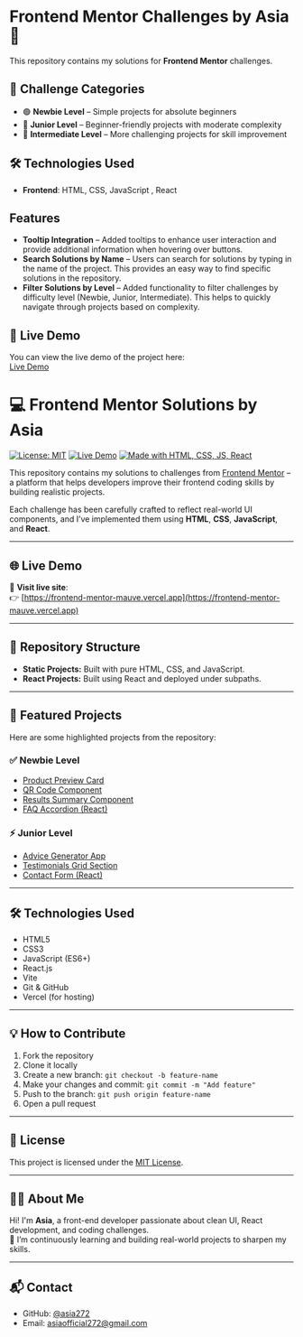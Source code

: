 # Frontend Mentor Challenges by Asia 🚀  

This repository contains my solutions for **Frontend Mentor** challenges. 

## 📌 Challenge Categories  
- 🟢 **Newbie Level** – Simple projects for absolute beginners  
- 🔵 **Junior Level** – Beginner-friendly projects with moderate complexity  
- 🔴 **Intermediate Level** – More challenging projects for skill improvement  

## 🛠️ Technologies Used  
- **Frontend**: HTML, CSS, JavaScript , React

##  Features  
- **Tooltip Integration** – Added tooltips to enhance user interaction and provide additional information when hovering over buttons.  
- **Search Solutions by Name** – Users can search for solutions by typing in the name of the project. This provides an easy way to find specific solutions in the repository.  
- **Filter Solutions by Level** – Added functionality to filter challenges by difficulty level (Newbie, Junior, Intermediate). This helps to quickly navigate through projects based on complexity.

## 🚀 Live Demo  
You can view the live demo of the project here:  
[Live Demo](https://frontend-mentor-mauve.vercel.app/)

# 💻 Frontend Mentor Solutions by Asia

[![License: MIT](https://img.shields.io/badge/License-MIT-blue.svg)](LICENSE)
[![Live Demo](https://img.shields.io/badge/Live-Demo-green.svg)](https://frontend-mentor-mauve.vercel.app)
[![Made with HTML, CSS, JS, React](https://img.shields.io/badge/Techs-HTML%2FCSS%2FJS%2FReact-blue)](https://github.com/asia272/Frontend-Mentor)

This repository contains my solutions to challenges from [Frontend Mentor](https://www.frontendmentor.io/) – a platform that helps developers improve their frontend coding skills by building realistic projects.

Each challenge has been carefully crafted to reflect real-world UI components, and I’ve implemented them using **HTML**, **CSS**, **JavaScript**, and **React**.

---

## 🌐 Live Demo

🔗 **Visit live site**:  
👉 [https://frontend-mentor-mauve.vercel.app](https://frontend-mentor-mauve.vercel.app)

---

## 📁 Repository Structure

- **Static Projects:** Built with pure HTML, CSS, and JavaScript.
- **React Projects:** Built using React and deployed under subpaths.

---

## 🚀 Featured Projects

Here are some highlighted projects from the repository:

### ✅ Newbie Level
- [Product Preview Card](https://frontend-mentor-mauve.vercel.app/static-projects/newbie/product-preview-card-component-main/)
- [QR Code Component](https://frontend-mentor-mauve.vercel.app/static-projects/newbie/qr-code-component-main/)
- [Results Summary Component](https://frontend-mentor-mauve.vercel.app/static-projects/newbie/results-summary-component-main/)
- [FAQ Accordion (React)](https://frontend-mentor-mauve.vercel.app/react-projects/newbie/faq-accordion/)

### ⚡ Junior Level
- [Advice Generator App](https://frontend-mentor-mauve.vercel.app/static-projects/junior/advice-generator-app-main/)
- [Testimonials Grid Section](https://frontend-mentor-mauve.vercel.app/static-projects/junior/testimonials-grid-section-main/)
- [Contact Form (React)](https://frontend-mentor-mauve.vercel.app/react-projects/junior/contact-form/)

---

## 🛠 Technologies Used

- HTML5
- CSS3
- JavaScript (ES6+)
- React.js
- Vite
- Git & GitHub
- Vercel (for hosting)

---

## 💡 How to Contribute

1. Fork the repository
2. Clone it locally
3. Create a new branch: `git checkout -b feature-name`
4. Make your changes and commit: `git commit -m "Add feature"`
5. Push to the branch: `git push origin feature-name`
6. Open a pull request

---

## 📜 License

This project is licensed under the [MIT License](LICENSE).

---

## 🙋‍♀️ About Me

Hi! I'm **Asia**, a front-end developer passionate about clean UI, React development, and coding challenges.  
🌱 I’m continuously learning and building real-world projects to sharpen my skills.

---

## 📬 Contact

- GitHub: [@asia272](https://github.com/asia272)
- Email: [asiaofficial272@gmail.com](mailto:asiaofficial272@gmail.com)


